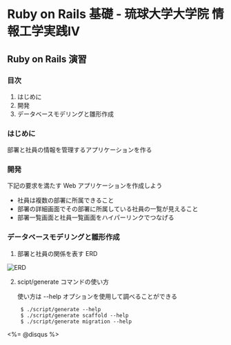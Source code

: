 Ruby on Rails 基礎 - 琉球大学大学院 情報工学実践IV
================================================================================

Ruby on Rails 演習
--------------------------------------------------------------------------------


### 目次

1. はじめに
2. 開発
3. データベースモデリングと雛形作成


### はじめに

部署と社員の情報を管理するアプリケーションを作る


### 開発

下記の要求を満たす Web アプリケーションを作成しよう

* 社員は複数の部署に所属できること
* 部署の詳細画面でその部署に所属している社員の一覧が見えること
* 部署一覧画面と社員一覧画面をハイパーリンクでつなげる


### データベースモデリングと雛形作成

1. 部署と社員の関係を表す ERD

![ERD](images/erd.png)

2. scipt/generate コマンドの使い方

    使い方は --help オプションを使用して調べることができる

        $ ./script/generate --help
        $ ./script/generate scaffold --help
        $ ./script/generate migration --help


<div><%= @disqus %></div>
